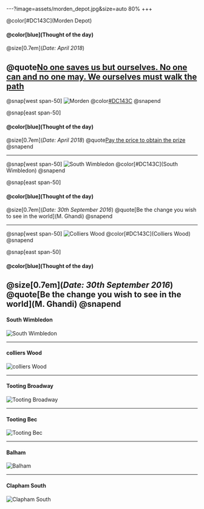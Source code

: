 ---?image=assets/morden_depot.jpg&size=auto 80%
+++

@color[#DC143C](Morden Depot)
#### @color[blue](Thought of the day)
@size[0.7em](*Date:  April 2018*)

@quote[No one saves us but ourselves. No one can and no one may. We ourselves must walk the path](Buddha)
---

@snap[west span-50]
![Morden](/assets/morden.jpg)
@color[#DC143C](Morden)
@snapend

@snap[east span-50]
#### @color[blue](Thought of the day)
@size[0.7em](*Date:  April 2018*)
@quote[Pay the price to obtain the prize](Anon)
@snapend

---

@snap[west span-50]
![South Wimbledon](/assets/south_wimbledon.jpg)
@color[#DC143C](South Wimbledon)
@snapend

@snap[east span-50]
#### @color[blue](Thought of the day)
@size[0.7em](*Date:  30th September 2016*)
@quote[Be the change you wish to see in the world](M. Ghandi)
@snapend

---

@snap[west span-50]
![Colliers Wood](/assets/colliers_wood.jpg)
@color[#DC143C](Colliers Wood)
@snapend

@snap[east span-50]
#### @color[blue](Thought of the day)
@size[0.7em](*Date:  30th September 2016*)
@quote[Be the change you wish to see in the world](M. Ghandi)
@snapend
---

#### South Wimbledon
![South Wimbledon](/assets/south_wimbledon.jpg)

---

#### colliers Wood

![colliers Wood](/assets/colliers_wood.jpg)

---

#### Tooting Broadway

![Tooting Broadway](/assets/tooting_broadway.jpg)

---

#### Tooting Bec

![Tooting Bec](/assets/tooting_bec.jpg)

---

#### Balham

![Balham](/assets/balham.jpg)

---

#### Clapham South

![Clapham South](/assets/clapham_south.jpg)
